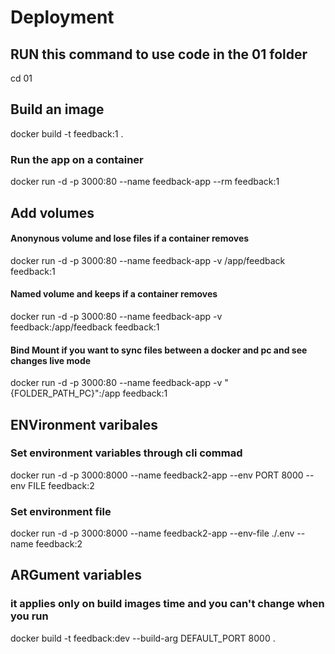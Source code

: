 # Deployment

## RUN this command to use code in the 01 folder
cd 01

## Build an image
docker build -t feedback:1 .

### Run the app on a container
docker run -d -p 3000:80 --name feedback-app --rm feedback:1

## Add volumes
#### Anonynous volume and lose files if a container removes
docker run -d -p 3000:80 --name feedback-app -v /app/feedback feedback:1 

#### Named volume and keeps if a container removes
docker run -d -p 3000:80 --name feedback-app -v feedback:/app/feedback feedback:1 

#### Bind Mount if you want to sync files between a docker and pc and see changes live mode
docker run -d -p 3000:80 --name feedback-app -v "{FOLDER_PATH_PC}":/app feedback:1 


## ENVironment varibales
### Set environment variables through cli commad
docker run -d -p 3000:8000 --name feedback2-app --env PORT 8000 --env FILE feedback:2

### Set environment file
docker run -d -p 3000:8000 --name feedback2-app --env-file ./.env --name feedback:2

## ARGument variables
### it applies only on build images time and you can't change when you run
docker build -t feedback:dev --build-arg DEFAULT_PORT 8000 .